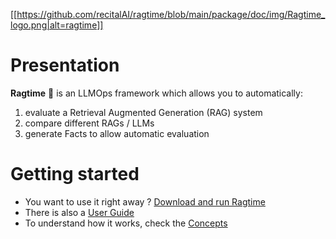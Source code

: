 [[https://github.com/recitalAI/ragtime/blob/main/package/doc/img/Ragtime_logo.png|alt=ragtime]]
# Presentation
**Ragtime** 🎹 is an LLMOps framework which allows you to automatically:
1. evaluate a Retrieval Augmented Generation (RAG) system
2. compare different RAGs / LLMs
3. generate Facts to allow automatic evaluation

# Getting started
* You want to use it right away ? [Download and run Ragtime](https://github.com/recitalAI/ragtime/wiki/Download-and-run)
* There is also a [User Guide](https://github.com/recitalAI/ragtime/wiki/User-Guide)
* To understand how it works, check the [Concepts](https://github.com/recitalAI/ragtime/wiki/Concepts)